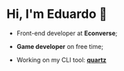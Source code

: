 # Hi, I'm Eduardo 👋

* Front-end developer at **Econverse**;

* **Game developer** on free time;

 * Working on my CLI tool: [**quartz**](https://github.com/eduardorodriguesf/quartz)
